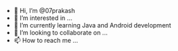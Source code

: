 - 👋 Hi, I’m @07prakash
- 👀 I’m interested in ...
- 🌱 I’m currently learning Java and Android development 
- 💞️ I’m looking to collaborate on ...
- 📫 How to reach me ...

<!---
07prakash/07prakash is a ✨ special ✨ repository because its `README.md` (this file) appears on your GitHub profile.
You can click the Preview link to take a look at your changes.
--->
